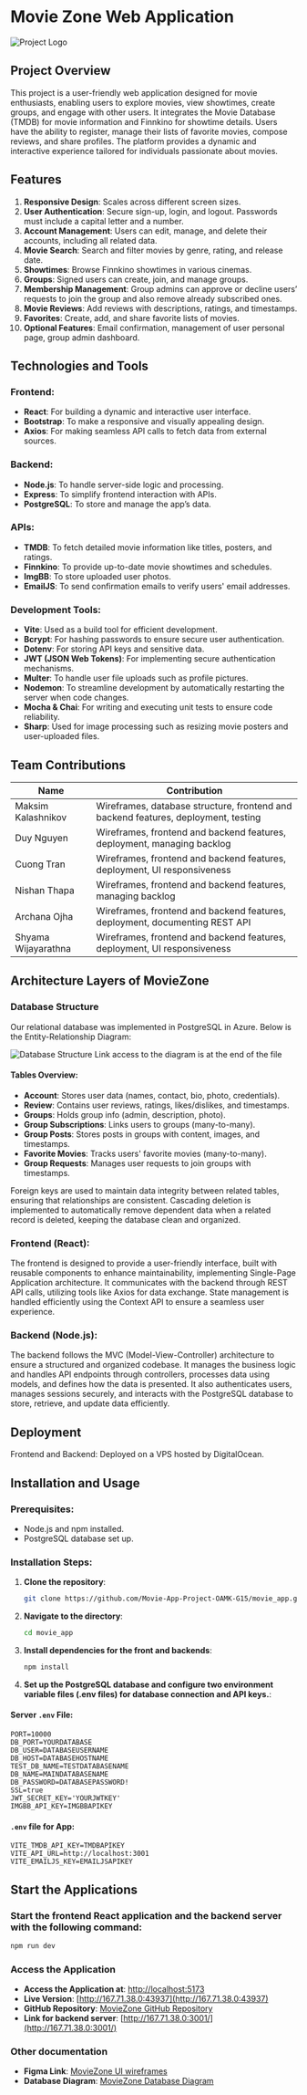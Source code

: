 # Movie Zone Web Application

![Project Logo](movie_zone_logo.png)

## Project Overview
This project is a user-friendly web application designed for movie enthusiasts, enabling users to explore movies, view showtimes, create groups, and engage with other users. It integrates the Movie Database (TMDB) for movie information and Finnkino for showtime details. Users have the ability to register, manage their lists of favorite movies, compose reviews, and share profiles. The platform provides a dynamic and interactive experience tailored for individuals passionate about movies.

## Features
1. **Responsive Design**: Scales across different screen sizes.
2. **User Authentication**: Secure sign-up, login, and logout. Passwords must include a capital letter and a number.
3. **Account Management**: Users can edit, manage, and delete their accounts, including all related data.
4. **Movie Search**: Search and filter movies by genre, rating, and release date.
5. **Showtimes**: Browse Finnkino showtimes in various cinemas.
6. **Groups**: Signed users can create, join, and manage groups.
7. **Membership Management**: Group admins can approve or decline users’ requests to join the group and also remove already subscribed ones.
8. **Movie Reviews**: Add reviews with descriptions, ratings, and timestamps.
9. **Favorites**: Create, add, and share favorite lists of movies.
10. **Optional Features**: Email confirmation, management of user personal page, group admin dashboard.

## Technologies and Tools

### Frontend:
- **React**: For building a dynamic and interactive user interface.
- **Bootstrap**: To make a responsive and visually appealing design.
- **Axios**: For making seamless API calls to fetch data from external sources.

### Backend:
- **Node.js**: To handle server-side logic and processing.
- **Express**: To simplify frontend interaction with APIs.
- **PostgreSQL**: To store and manage the app’s data.

### APIs:
- **TMDB**: To fetch detailed movie information like titles, posters, and ratings.
- **Finnkino**: To provide up-to-date movie showtimes and schedules.
- **ImgBB**: To store uploaded user photos.
- **EmailJS**: To send confirmation emails to verify users' email addresses.

### Development Tools:
- **Vite**: Used as a build tool for efficient development.
- **Bcrypt**: For hashing passwords to ensure secure user authentication.
- **Dotenv**: For storing API keys and sensitive data.
- **JWT (JSON Web Tokens)**: For implementing secure authentication mechanisms.
- **Multer**: To handle user file uploads such as profile pictures.
- **Nodemon**: To streamline development by automatically restarting the server when code changes.
- **Mocha & Chai**: For writing and executing unit tests to ensure code reliability.
- **Sharp**: Used for image processing such as resizing movie posters and user-uploaded files.

## Team Contributions
| Name               | Contribution                                                   |
|--------------------|-----------------------------------------------------------------|
| Maksim Kalashnikov | Wireframes, database structure, frontend and backend features, deployment, testing |
| Duy Nguyen         | Wireframes, frontend and backend features, deployment, managing backlog |
| Cuong Tran         | Wireframes, frontend and backend features, deployment, UI responsiveness |
| Nishan Thapa       | Wireframes, frontend and backend features, managing backlog    |
| Archana Ojha       | Wireframes, frontend and backend features, deployment, documenting REST API |
| Shyama Wijayarathna | Wireframes, frontend and backend features, deployment, UI responsiveness |

## Architecture Layers of MovieZone

### Database Structure
Our relational database was implemented in PostgreSQL in Azure. Below is the Entity-Relationship Diagram:

![Database Structure](ERD_movie_zone.png)
Link access to the diagram is at the end of the file

#### Tables Overview:
- **Account**: Stores user data (names, contact, bio, photo, credentials).
- **Review**: Contains user reviews, ratings, likes/dislikes, and timestamps.
- **Groups**: Holds group info (admin, description, photo).
- **Group Subscriptions**: Links users to groups (many-to-many).
- **Group Posts**: Stores posts in groups with content, images, and timestamps.
- **Favorite Movies**: Tracks users' favorite movies (many-to-many).
- **Group Requests**: Manages user requests to join groups with timestamps.

Foreign keys are used to maintain data integrity between related tables, ensuring that relationships are consistent. Cascading deletion is implemented to automatically remove dependent data when a related record is deleted, keeping the database clean and organized.

### Frontend (React):
The frontend is designed to provide a user-friendly interface, built with reusable components to enhance maintainability, implementing Single-Page Application architecture. It communicates with the backend through REST API calls, utilizing tools like Axios for data exchange. State management is handled efficiently using the Context API to ensure a seamless user experience.

### Backend (Node.js):
The backend follows the MVC (Model-View-Controller) architecture to ensure a structured and organized codebase. It manages the business logic and handles API endpoints through controllers, processes data using models, and defines how the data is presented. It also authenticates users, manages sessions securely, and interacts with the PostgreSQL database to store, retrieve, and update data efficiently.

## Deployment
Frontend and Backend: Deployed on a VPS hosted by DigitalOcean.

## Installation and Usage

### Prerequisites:
- Node.js and npm installed.
- PostgreSQL database set up.

### Installation Steps:
1. **Clone the repository**:
   ```bash
   git clone https://github.com/Movie-App-Project-OAMK-G15/movie_app.git
   ```
2. **Navigate to the directory**:
   ```bash
   cd movie_app
   ```
3. **Install dependencies for the front and backends**:
   ```bash
   npm install
   ```

4. **Set up the PostgreSQL database and configure two environment variable files (.env files) for database connection and API keys.**:

#### Server `.env` File:
```plaintext
PORT=10000
DB_PORT=YOURDATABASE
DB_USER=DATABASEUSERNAME
DB_HOST=DATABASEHOSTNAME
TEST_DB_NAME=TESTDATABASENAME
DB_NAME=MAINDATABASENAME
DB_PASSWORD=DATABASEPASSWORD!
SSL=true
JWT_SECRET_KEY='YOURJWTKEY'
IMGBB_API_KEY=IMGBBAPIKEY
```

#### `.env` file for App:
```plaintext
VITE_TMDB_API_KEY=TMDBAPIKEY
VITE_API_URL=http://localhost:3001
VITE_EMAILJS_KEY=EMAILJSAPIKEY
```

## Start the Applications

### Start the frontend React application and the backend server with the following command:
```bash
npm run dev
``` 
    

### Access the Application

- **Access the Application at**: [http://localhost:5173](http://localhost:5173)
- **Live Version**: [http://167.71.38.0:43937](http://167.71.38.0:43937)
- **GitHub Repository**: [MovieZone GitHub Repository](https://github.com/Movie-App-Project-OAMK-G15/movie_app.git)
- **Link for backend server**: [http://167.71.38.0:3001/](http://167.71.38.0:3001/)

### Other documentation
- **Figma Link**: [MovieZone UI wireframes](https://www.figma.com/design/kQ5mvX6iqV27uTgY2RN8Mu/Movie-app-wireframes?node-id=0-1)
- **Database Diagram**: [MovieZone Database Diagram](https://lucid.app/lucidchart/e2b72376-f028-42f3-a019-0d7ed4db38ee/edit?invitationId=inv_d0e75d2c-6003-4af3-bf5d-3cf0f76de553&page=0_0#)